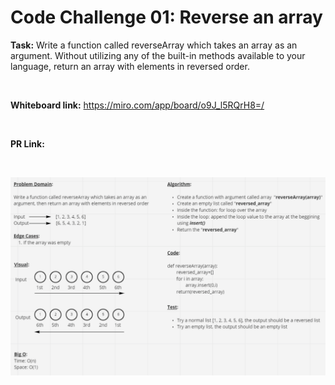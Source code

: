 # Code Challenge 01: Reverse an array

**Task:** Write a function called reverseArray which takes an array as an argument. Without utilizing any of the built-in methods available to your language, return an array with elements in reversed order.

&nbsp;

**Whiteboard link:** <https://miro.com/app/board/o9J_l5RQrH8=/>

&nbsp;

**PR Link:**

&nbsp;

![array-reverse.jpg](array-reverse.jpg)
